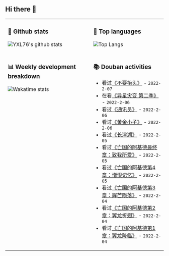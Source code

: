## Hi there 👋

<table>
<tr>
<td valign="top" width="54%">

### 🔭 Github stats

![YXL76's github stats](https://github-readme-stats.yxl76.vercel.app/api?username=YXL76&count_private=true&show_icons=true&include_all_commits=true&theme=prussian&line_height=28&disable_animations=true)

</td>

<td valign="top" width="46%">

### 🌱 Top languages

![Top Langs](https://github-readme-stats.yxl76.vercel.app/api/top-langs/?username=YXL76&layout=compact&theme=prussian&langs_count=8&hide=HTML,CSS,SCSS)

</td>
</tr>
<tr>
<td valign="top" width="54%">

### 📊 Weekly development breakdown

![Wakatime stats](https://github-readme-stats.yxl76.vercel.app/api/wakatime?username=YXL76&layout=compact&theme=prussian)


</td>
<td valign="top" width="46%">

### 📚 Douban activities

- 看过[《不要抬头》](http://movie.douban.com/subject/34884712/) - `2022-2-07`
- 在看[《异星灾变 第二季》](http://movie.douban.com/subject/35206532/) - `2022-2-06`
- 看过[《通讯员》](http://movie.douban.com/subject/2361887/) - `2022-2-06`
- 看过[《黄金小子》](http://movie.douban.com/subject/1971681/) - `2022-2-06`
- 看过[《长津湖》](http://movie.douban.com/subject/25845392/) - `2022-2-05`
- 看过[《亡国的阿基德最终章：致我所爱》](http://movie.douban.com/subject/26381227/) - `2022-2-05`
- 看过[《亡国的阿基德第4章：憎恨记忆》](http://movie.douban.com/subject/10785531/) - `2022-2-05`
- 看过[《亡国的阿基德第3章：辉芒陨落》](http://movie.douban.com/subject/10785530/) - `2022-2-04`
- 看过[《亡国的阿基德第2章：翼龙折翅》](http://movie.douban.com/subject/10785529/) - `2022-2-04`
- 看过[《亡国的阿基德第1章：翼龙降临》](http://movie.douban.com/subject/4830890/) - `2022-2-04`

</td>
</tr>
</table>

<!--
**YXL76/YXL76** is a ✨ _special_ ✨ repository because its `README.md` (this file) appears on your GitHub profile.

Here are some ideas to get you started:

- 🔭 I’m currently working on ...
- 🌱 I’m currently learning ...
- 👯 I’m looking to collaborate on ...
- 🤔 I’m looking for help with ...
- 💬 Ask me about ...
- 📫 How to reach me: ...
- 😄 Pronouns: ...
- ⚡ Fun fact: ...
-->
